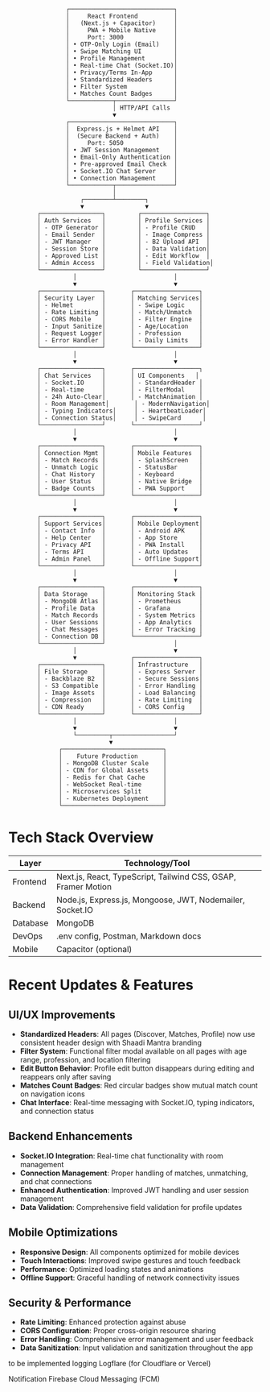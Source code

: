                     ┌─────────────────────────────┐
                    │     React Frontend          │
                    │   (Next.js + Capacitor)     │
                    │     PWA + Mobile Native     │
                    │     Port: 3000              │
                    │ • OTP-Only Login (Email)    │
                    │ • Swipe Matching UI         │
                    │ • Profile Management        │
                    │ • Real-time Chat (Socket.IO)│
                    │ • Privacy/Terms In-App      │
                    │ • Standardized Headers      │
                    │ • Filter System             │
                    │ • Matches Count Badges      │
                    └────────────┬────────────────┘
                                 │ HTTP/API Calls
                                 ▼
                    ┌─────────────────────────────┐
                    │  Express.js + Helmet API    │
                    │  (Secure Backend + Auth)    │
                    │     Port: 5050              │
                    │ • JWT Session Management    │
                    │ • Email-Only Authentication │
                    │ • Pre-approved Email Check  │
                    │ • Socket.IO Chat Server     │
                    │ • Connection Management     │
                    └────────────┬────────────────┘
                                 │
                        ┌────────┴────────┐
                        ▼                 ▼
            ┌─────────────────┐         ┌──────────────────┐
            │ Auth Services   │         │ Profile Services │
            │ - OTP Generator │         │ - Profile CRUD   │
            │ - Email Sender  │         │ - Image Compress │
            │ - JWT Manager   │         │ - B2 Upload API  │
            │ - Session Store │         │ - Data Validation│
            │ - Approved List │         │ - Edit Workflow  │
            │ - Admin Access  │         │ - Field Validation│
            └─────────────────┘         └──────────────────┘
                      │                           │
                      ▼                           ▼
            ┌─────────────────┐       ┌──────────────────┐
            │ Security Layer  │       │ Matching Services│
            │ - Helmet        │       │ - Swipe Logic    │
            │ - Rate Limiting │       │ - Match/Unmatch  │
            │ - CORS Mobile   │       │ - Filter Engine  │
            │ - Input Sanitize│       │ - Age/Location   │
            │ - Request Logger│       │ - Profession     │
            │ - Error Handler │       │ - Daily Limits   │
            └─────────────────┘       └──────────────────┘
                      │                           │
                      ▼                           ▼
            ┌─────────────────┐       ┌──────────────────┐
            │ Chat Services   │       │ UI Components   │
            │ - Socket.IO     │       │ - StandardHeader │
            │ - Real-time     │       │ - FilterModal    │
            │ - 24h Auto-Clear│       │ - MatchAnimation │
            │ - Room Management│       │ - ModernNavigation│
            │ - Typing Indicators│     │ - HeartbeatLoader│
            │ - Connection Status│     │ - SwipeCard      │
            └─────────────────┘       └──────────────────┘
                      │                           │
                      ▼                           ▼
            ┌─────────────────┐       ┌──────────────────┐
            │ Connection Mgmt │       │ Mobile Features  │
            │ - Match Records │       │ - SplashScreen   │
            │ - Unmatch Logic │       │ - StatusBar      │
            │ - Chat History  │       │ - Keyboard       │
            │ - User Status   │       │ - Native Bridge  │
            │ - Badge Counts  │       │ - PWA Support    │
            └─────────────────┘       └──────────────────┘
                      │                           │
                      ▼                           ▼
            ┌─────────────────┐       ┌──────────────────┐
            │ Support Services│       │ Mobile Deployment│
            │ - Contact Info  │       │ - Android APK    │
            │ - Help Center   │       │ - App Store      │
            │ - Privacy API   │       │ - PWA Install    │
            │ - Terms API     │       │ - Auto Updates   │
            │ - Admin Panel   │       │ - Offline Support│
            └─────────────────┘       └──────────────────┘
                      │                           │
                      ▼                           ▼
            ┌─────────────────┐       ┌──────────────────┐
            │ Data Storage    │       │ Monitoring Stack │
            │ - MongoDB Atlas │       │ - Prometheus     │
            │ - Profile Data  │       │ - Grafana        │
            │ - Match Records │       │ - System Metrics │
            │ - User Sessions │       │ - App Analytics  │
            │ - Chat Messages │       │ - Error Tracking │
            │ - Connection DB │       └──────────────────┘
            └─────────────────┘                   │
                      │                           ▼
                      ▼               ┌──────────────────┐
            ┌─────────────────┐       │ Infrastructure   │
            │ File Storage    │       │ - Express Server │
            │ - Backblaze B2  │       │ - Secure Sessions│
            │ - S3 Compatible │       │ - Error Handling │
            │ - Image Assets  │       │ - Load Balancing │
            │ - Compression   │       │ - Rate Limiting  │
            │ - CDN Ready     │       │ - CORS Config    │
            └─────────────────┘       └──────────────────┘
                      │                           │
                      ▼                           ▼
                      └─────────┬─────────────────┘
                                ▼
                  ┌────────────────────────────┐
                  │    Future Production       │
                  │ - MongoDB Cluster Scale    │
                  │ - CDN for Global Assets    │
                  │ - Redis for Chat Cache     │
                  │ - WebSocket Real-time      │
                  │ - Microservices Split      │
                  │ - Kubernetes Deployment    │
                  └────────────────────────────┘


# Tech Stack Overview

| Layer      | Technology/Tool                                      |
|------------|------------------------------------------------------|
| Frontend   | Next.js, React, TypeScript, Tailwind CSS, GSAP, Framer Motion |
| Backend    | Node.js, Express.js, Mongoose, JWT, Nodemailer, Socket.IO |
| Database   | MongoDB                                              |
| DevOps     | .env config, Postman, Markdown docs                  |
| Mobile     | Capacitor (optional)                                 |

# Recent Updates & Features

## UI/UX Improvements
- **Standardized Headers**: All pages (Discover, Matches, Profile) now use consistent header design with Shaadi Mantra branding
- **Filter System**: Functional filter modal available on all pages with age range, profession, and location filtering
- **Edit Button Behavior**: Profile edit button disappears during editing and reappears only after saving
- **Matches Count Badges**: Red circular badges show mutual match count on navigation icons
- **Chat Interface**: Real-time messaging with Socket.IO, typing indicators, and connection status

## Backend Enhancements
- **Socket.IO Integration**: Real-time chat functionality with room management
- **Connection Management**: Proper handling of matches, unmatching, and chat connections
- **Enhanced Authentication**: Improved JWT handling and user session management
- **Data Validation**: Comprehensive field validation for profile updates

## Mobile Optimizations
- **Responsive Design**: All components optimized for mobile devices
- **Touch Interactions**: Improved swipe gestures and touch feedback
- **Performance**: Optimized loading states and animations
- **Offline Support**: Graceful handling of network connectivity issues

## Security & Performance
- **Rate Limiting**: Enhanced protection against abuse
- **CORS Configuration**: Proper cross-origin resource sharing
- **Error Handling**: Comprehensive error management and user feedback
- **Data Sanitization**: Input validation and sanitization throughout the app



to be implemented
logging 
 Logflare (for Cloudflare or Vercel)
 
Notification 
Firebase Cloud Messaging (FCM)
